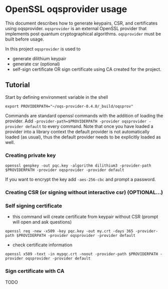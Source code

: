 # OpenSSL oqsprovider usage
 
This document describes how to generate keypairs, CSR, and certificates using oqsprovider.
`oqsprovider` is an external OpenSSL provider that implements post quantum cryptographical algorithms. `oqsprovider` must be built before usage.

In this project `oqsprovider` is used to 

- generate dilithium keypair
- generate csr (optional)
- self-sign certificate OR sign certificate using CA created for the project.

## Tutorial

Start by defining environment variable in the shell
```
export PROVIDERPATH="~/oqs-provider-0.4.0/_build/oqsprov"
```

Commands are standard openssl commands with the addition of loading the provider.
Add `-provider-path=$PROVIDERPATH -provider oqsprovider -provider default` to every command.
Note that once you have loaded a provider into a library context the default provider is not automatically loaded (as usual), thus the default provider needs to be explicitly loaded as well.

### Creating private key
```
openssl genpkey -out pqc.key -algorithm dilithium3 -provider-path $PROVIDERPATH -provider oqsprovider -provider default
```
If you want to encrypt the key add `-aes-256-cbc` and prompt a password.

### Creating CSR (or signing without interactive csr) (OPTIONAL...)


### Self signing certificate
- this command will create certificate from keypair without CSR (prompt will open and ask questions)
```
openssl req -new -x509 -key pqc.key -out my.crt -days 365 -provider-path $PROVIDERPATH -provider oqsprovider -provider default
```

- check certificate information
```
openssl x509 -text -in mypqc.crt -noout -provider-path $PROVIDERPATH -provider oqsprovider -provider default
```

### Sign certificate with CA
TODO
